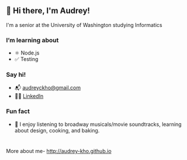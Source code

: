 ## 👋 Hi there, I'm Audrey!
I'm a senior at the University of Washington studying Informatics

### I’m learning about
- ⚛ Node.js
- ✅ Testing

### Say hi!
- 📬 [audreyckho@gmail.com](mailto:audreyckho@gmail.com)
- 👩‍🎓 [LinkedIn](https://www.linkedin.com/in/audrey-kho/)

### Fun fact
- 🍞 I enjoy listening to broadway musicals/movie soundtracks, learning about design, cooking, and baking.
#
More about me- http://audrey-kho.github.io
